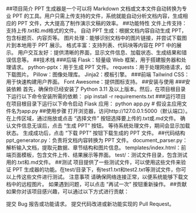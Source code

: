 ##项目简介
PPT 生成器是一个可以将 Markdown 文档或文本文件自动转换为专业 PPT 的工具。用户只需上传支持的文件，系统就能自动分析文档内容，生成相应的 PPT 文件，大大提高了制作演示文稿的效率。
##功能特性
文件上传支持：支持上传.txt和.md格式的文件。
自动 PPT 生成：根据文档内容自动生成 PPT，包含标题页、内容页等。
图片处理：能够识别文档中的图片链接，并尝试下载图片到本地用于 PPT 展示。
格式丰富：支持列表、代码块等内容在 PPT 中的展示。
用户交互友好：提供清晰的界面，显示文件信息、加载状态、生成结果和错误信息等。
##技术栈
###后端
Flask：轻量级 Web 框架，用于搭建服务器和处理请求。
python-pptx：用于生成 PPT 文件。
requests：用于处理网络请求，如下载图片。
Pillow：图像处理库。
Jinja2：模板引擎。
###前端
Tailwind CSS：用于快速构建用户界面。
Font Awesome：提供图标支持。
##安装与使用
###安装依赖
首先，确保你已经安装了 Python 3.11 及以上版本。然后，在项目根目录下运行以下命令安装所需的依赖：
pip install -r requirements.txt
###运行项目
在项目根目录下运行以下命令启动 Flask 应用：
python app.py  # 假设主应用文件名为app.py
##使用步骤
打开浏览器，访问http://127.0.0.1:5000（默认端口）。
在上传区域，通过拖放或点击 “选择文件” 按钮选择要上传的.txt或.md文件。
确认文件信息无误后，点击 “生成 PPT” 按钮。
等待系统处理文件，期间会显示加载状态。
生成成功后，点击 “下载 PPT” 按钮下载生成的 PPT 文件。
##代码结构
ppt_generator.py：负责将文档内容转换为 PPT 文件。
document_parser.py：解析输入文档，提取元数据、章节结构和图片信息。
templates/index.html：前端页面模板，包含文件上传、结果展示等界面。
test/：测试文件目录，包含测试用的.txt和.md文件。
##测试
项目提供了一些测试文件，可以使用这些文件来验证 PPT 生成器的功能。在test/目录下，有test1.txt和test2.txt等测试文件，你可以上传这些文件进行测试。
注意事项
请确保网络连接正常，以便系统能够下载文档中的远程图片。
如果遇到问题，可以点击 “再试一次” 按钮重新操作。
##贡献
如果你对该项目感兴趣，可以通过以下方式进行贡献：

提交 Bug 报告或功能请求。
提交代码改进或新功能实现的 Pull Request。

